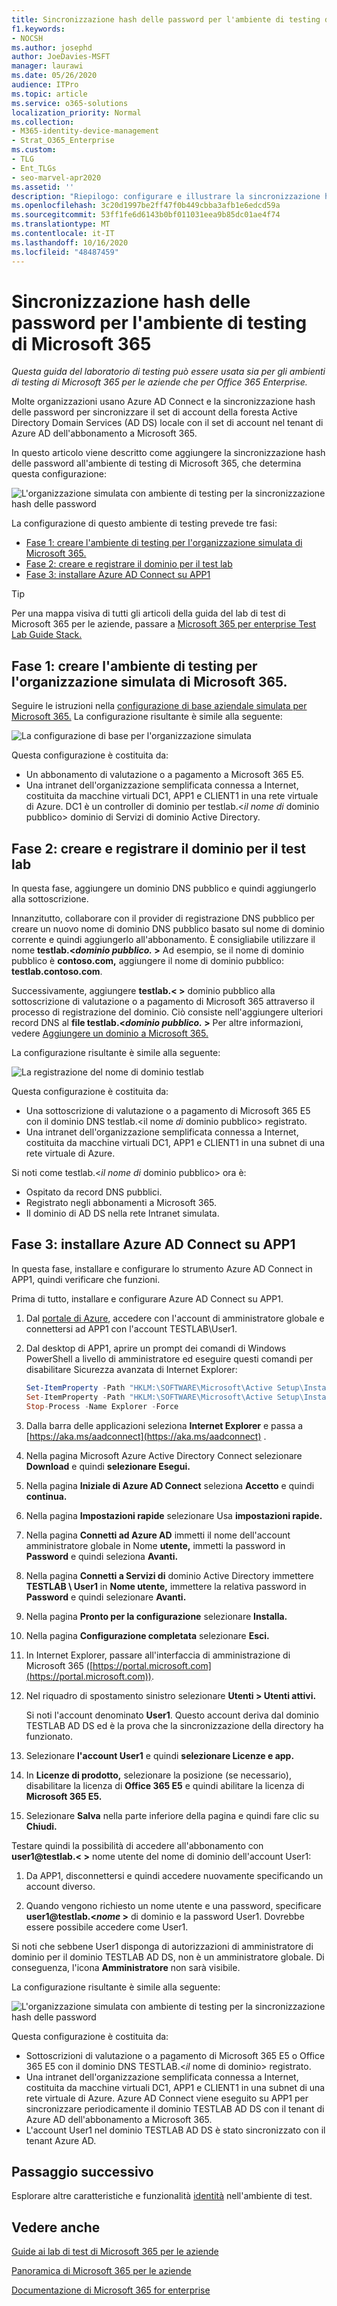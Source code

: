 ```yaml
---
title: Sincronizzazione hash delle password per l'ambiente di testing di Microsoft 365
f1.keywords:
- NOCSH
ms.author: josephd
author: JoeDavies-MSFT
manager: laurawi
ms.date: 05/26/2020
audience: ITPro
ms.topic: article
ms.service: o365-solutions
localization_priority: Normal
ms.collection:
- M365-identity-device-management
- Strat_O365_Enterprise
ms.custom:
- TLG
- Ent_TLGs
- seo-marvel-apr2020
ms.assetid: ''
description: "Riepilogo: configurare e illustrare la sincronizzazione hash delle password e l'accesso per l'ambiente di testing di Microsoft 365."
ms.openlocfilehash: 3c20d1997be2ff47f0b449cbba3afb1e6edcd59a
ms.sourcegitcommit: 53ff1fe6d6143b0bf011031eea9b85dc01ae4f74
ms.translationtype: MT
ms.contentlocale: it-IT
ms.lasthandoff: 10/16/2020
ms.locfileid: "48487459"
---
```

# <a name="password-hash-synchronization-for-your-microsoft-365-test-environment"></a>Sincronizzazione hash delle password per l'ambiente di testing di Microsoft 365

*Questa guida del laboratorio di testing può essere usata sia per gli ambienti di testing di Microsoft 365 per le aziende che per Office 365 Enterprise.*

Molte organizzazioni usano Azure AD Connect e la sincronizzazione hash delle password per sincronizzare il set di account della foresta Active Directory Domain Services (AD DS) locale con il set di account nel tenant di Azure AD dell'abbonamento a Microsoft 365. 

In questo articolo viene descritto come aggiungere la sincronizzazione hash delle password all'ambiente di testing di Microsoft 365, che determina questa configurazione:
  
![L'organizzazione simulata con ambiente di testing per la sincronizzazione hash delle password](../media/password-hash-sync-m365-ent-test-environment/Phase3.png)
  
La configurazione di questo ambiente di testing prevede tre fasi:
- [Fase 1: creare l'ambiente di testing per l'organizzazione simulata di Microsoft 365.](#phase-1-create-the-microsoft-365-simulated-enterprise-test-environment)
- [Fase 2: creare e registrare il dominio per il test lab](#phase-2-create-and-register-the-testlab-domain)
- [Fase 3: installare Azure AD Connect su APP1](#phase-3-install-azure-ad-connect-on-app1)
    
> [!TIP]
> Per una mappa visiva di tutti gli articoli della guida del lab di test di Microsoft 365 per le aziende, passare a [Microsoft 365 per enterprise Test Lab Guide Stack.](../downloads/Microsoft365EnterpriseTLGStack.pdf)
  
## <a name="phase-1-create-the-microsoft-365-simulated-enterprise-test-environment"></a>Fase 1: creare l'ambiente di testing per l'organizzazione simulata di Microsoft 365.

Seguire le istruzioni nella [configurazione di base aziendale simulata per Microsoft 365.](simulated-ent-base-configuration-microsoft-365-enterprise.md) La configurazione risultante è simile alla seguente:
  
![La configurazione di base per l'organizzazione simulata](../media/password-hash-sync-m365-ent-test-environment/Phase1.png)
  
Questa configurazione è costituita da:
  
- Un abbonamento di valutazione o a pagamento a Microsoft 365 E5.
- Una intranet dell'organizzazione semplificata connessa a Internet, costituita da macchine virtuali DC1, APP1 e CLIENT1 in una rete virtuale di Azure. DC1 è un controller di dominio per testlab.<*il nome di* dominio pubblico> dominio di Servizi di dominio Active Directory.

## <a name="phase-2-create-and-register-the-testlab-domain"></a>Fase 2: creare e registrare il dominio per il test lab

In questa fase, aggiungere un dominio DNS pubblico e quindi aggiungerlo alla sottoscrizione.

Innanzitutto, collaborare con il provider di registrazione DNS pubblico per creare un nuovo nome di dominio DNS pubblico basato sul nome di dominio corrente e quindi aggiungerlo all'abbonamento. È consigliabile utilizzare il nome **testlab.<*dominio pubblico.* >** Ad esempio, se il nome di dominio pubblico è **<span>contoso</span>.com,** aggiungere il nome di dominio pubblico: **<span>testlab</span>.contoso.com**.
  
Successivamente, aggiungere **testlab.< >** dominio pubblico alla sottoscrizione di valutazione o a pagamento di Microsoft 365 attraverso il processo di registrazione del dominio. Ciò consiste nell'aggiungere ulteriori record DNS al **file testlab.<*dominio pubblico.* >** Per altre informazioni, vedere [Aggiungere un dominio a Microsoft 365.](../admin/setup/add-domain.md)

La configurazione risultante è simile alla seguente:
  
![La registrazione del nome di dominio testlab](../media/password-hash-sync-m365-ent-test-environment/Phase2.png)
  
Questa configurazione è costituita da:

- Una sottoscrizione di valutazione o a pagamento di Microsoft 365 E5 con il dominio DNS testlab.<il nome *di* dominio pubblico> registrato.
- Una intranet dell'organizzazione semplificata connessa a Internet, costituita da macchine virtuali DC1, APP1 e CLIENT1 in una subnet di una rete virtuale di Azure.

Si noti come testlab.<*il nome di* dominio pubblico> ora è:

- Ospitato da record DNS pubblici.
- Registrato negli abbonamenti a Microsoft 365.
- Il dominio di AD DS nella rete Intranet simulata.
     
## <a name="phase-3-install-azure-ad-connect-on-app1"></a>Fase 3: installare Azure AD Connect su APP1

In questa fase, installare e configurare lo strumento Azure AD Connect in APP1, quindi verificare che funzioni.
  
Prima di tutto, installare e configurare Azure AD Connect su APP1.

1. Dal [portale di Azure](https://portal.azure.com), accedere con l'account di amministratore globale e connettersi ad APP1 con l'account TESTLAB\\User1.
    
2. Dal desktop di APP1, aprire un prompt dei comandi di Windows PowerShell a livello di amministratore ed eseguire questi comandi per disabilitare Sicurezza avanzata di Internet Explorer:
    
   ```powershell
   Set-ItemProperty -Path "HKLM:\SOFTWARE\Microsoft\Active Setup\Installed Components\{A509B1A7-37EF-4b3f-8CFC-4F3A74704073}" -Name "IsInstalled" -Value 0
   Set-ItemProperty -Path "HKLM:\SOFTWARE\Microsoft\Active Setup\Installed Components\{A509B1A8-37EF-4b3f-8CFC-4F3A74704073}" -Name "IsInstalled" -Value 0
   Stop-Process -Name Explorer -Force
   ```

3. Dalla barra delle applicazioni seleziona **Internet Explorer** e passa a [https://aka.ms/aadconnect](https://aka.ms/aadconnect) .
    
4. Nella pagina Microsoft Azure Active Directory Connect selezionare **Download** e quindi **selezionare Esegui.**
    
5. Nella pagina **Iniziale di Azure AD Connect** seleziona **Accetto** e quindi **continua.**
    
6. Nella pagina **Impostazioni rapide** selezionare Usa **impostazioni rapide.**
    
7. Nella pagina **Connetti ad Azure AD** immetti il nome dell'account amministratore globale in Nome **utente,** immetti la password in **Password** e quindi seleziona **Avanti.**
    
8. Nella pagina **Connetti a Servizi di** dominio Active Directory immettere **TESTLAB \\ User1** in **Nome utente,** immettere la relativa password in **Password** e quindi selezionare **Avanti.**
    
9. Nella pagina **Pronto per la configurazione** selezionare **Installa.**
    
10. Nella pagina **Configurazione completata** selezionare **Esci.**
    
11. In Internet Explorer, passare all'interfaccia di amministrazione di Microsoft 365 ([https://portal.microsoft.com](https://portal.microsoft.com)).
    
12. Nel riquadro di spostamento sinistro selezionare **Utenti > Utenti attivi.**
    
    Si noti l'account denominato **User1**. Questo account deriva dal dominio TESTLAB AD DS ed è la prova che la sincronizzazione della directory ha funzionato.
    
13. Selezionare **l'account User1** e quindi **selezionare Licenze e app.**
    
14. In **Licenze di prodotto,** selezionare la posizione (se necessario), disabilitare la licenza di **Office 365 E5** e quindi abilitare la licenza di **Microsoft 365 E5.** 

15. Selezionare **Salva** nella parte inferiore della pagina e quindi fare clic su **Chiudi.**
    
Testare quindi la possibilità di accedere all'abbonamento con **user1@testlab.< >** nome utente del nome di dominio dell'account User1:

1. Da APP1, disconnettersi e quindi accedere nuovamente specificando un account diverso.

2. Quando vengono richiesto un nome utente e una password, specificare **user1@testlab.<*nome* >** di dominio e la password User1. Dovrebbe essere possibile accedere come User1.
 
Si noti che sebbene User1 disponga di autorizzazioni di amministratore di dominio per il dominio TESTLAB AD DS, non è un amministratore globale. Di conseguenza, l'icona **Amministratore** non sarà visibile. 

La configurazione risultante è simile alla seguente:

![L'organizzazione simulata con ambiente di testing per la sincronizzazione hash delle password](../media/password-hash-sync-m365-ent-test-environment/Phase3.png)

Questa configurazione è costituita da: 
  
- Sottoscrizioni di valutazione o a pagamento di Microsoft 365 E5 o Office 365 E5 con il dominio DNS TESTLAB.<*il* nome di dominio> registrato.
- Una intranet dell'organizzazione semplificata connessa a Internet, costituita da macchine virtuali DC1, APP1 e CLIENT1 in una subnet di una rete virtuale di Azure. Azure AD Connect viene eseguito su APP1 per sincronizzare periodicamente il dominio TESTLAB AD DS con il tenant di Azure AD dell'abbonamento a Microsoft 365.
- L'account User1 nel dominio TESTLAB AD DS è stato sincronizzato con il tenant Azure AD.

## <a name="next-step"></a>Passaggio successivo

Esplorare altre caratteristiche e funzionalità [identità](m365-enterprise-test-lab-guides.md#identity) nell'ambiente di test.

## <a name="see-also"></a>Vedere anche

[Guide ai lab di test di Microsoft 365 per le aziende](m365-enterprise-test-lab-guides.md)

[Panoramica di Microsoft 365 per le aziende](microsoft-365-overview.md)

[Documentazione di Microsoft 365 for enterprise](https://docs.microsoft.com/microsoft-365-enterprise/)
